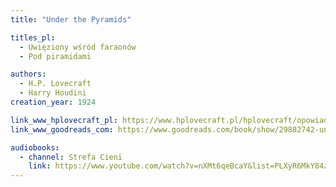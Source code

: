 ```yaml
---
title: "Under the Pyramids"

titles_pl:
  - Uwięziony wśród faraonów
  - Pod piramidami

authors:
  - H.P. Lovecraft
  - Harry Houdini
creation_year: 1924

link_www_hplovecraft_pl: https://www.hplovecraft.pl/hplovecraft/opowiadania-nowele-powiesci/under-the-pyramids/
link_www_goodreads_com: https://www.goodreads.com/book/show/29882742-under-the-pyramids

audiobooks: 
  - channel: Strefa Cieni
    link: https://www.youtube.com/watch?v=nXMt6qeBcaY&list=PLXyR6MkY84z-vi_ZLwqv9_sP-mwP8gHkI
---
```


